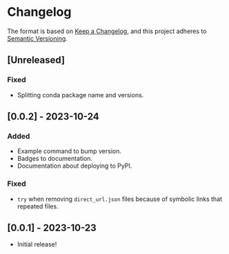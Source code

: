 # Changelog

The format is based on [Keep a Changelog](https://keepachangelog.com/en/1.1.0/), and this project adheres to [Semantic Versioning](https://semver.org/spec/v2.0.0.html).

## [Unreleased]

### Fixed

- Splitting conda package name and versions.

## [0.0.2] - 2023-10-24

### Added

- Example command to bump version.
- Badges to documentation.
- Documentation about deploying to PyPI.

### Fixed

- `try` when removing `direct_url.json` files because of symbolic links that repeated files.

## [0.0.1] - 2023-10-23

- Initial release!
